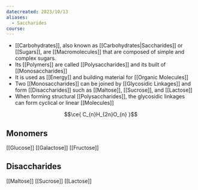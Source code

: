 ```yaml
---
datecreated: 2023/10/13
aliases:
  - Saccharides
course:
---
```

-  [[Carbohydrates]], also known as [[Carbohydrates|Saccharides]] or [[Sugars]], are [[Macromolecules]] that are composed of simple and complex sugars.
 - Its [[Polymers]] are called [[Polysaccharides]] and its built of [[Monosaccharides]]
 - It is used as [[Energy]] and building material for [[Organic Molecules]]
 - Two [[Monosaccharides]] can be joined by [[Glycosidic Linkages]] and form [[Disaccharides]] such as [[Maltose]], [[Sucrose]], and [[Lactose]]
 - When forming structural [[Polysaccharides]], the glycosidic linkages can form cyclical or linear [[Molecules]]

$$\ce{ C_{n}H_{2n}O_{n} }$$

## Monomers

[[Glucose]]
[[Galactose]]
[[Fructose]]

## Disaccharides

[[Maltose]]
[[Sucrose]]
[[Lactose]]